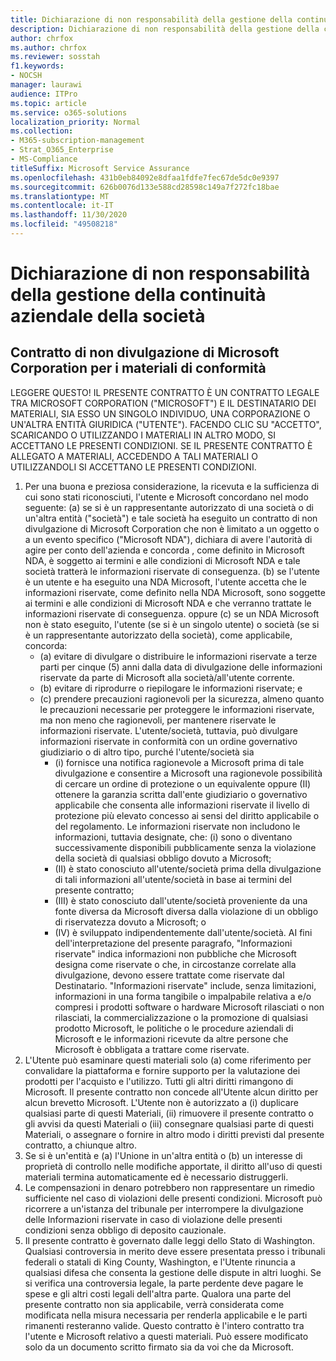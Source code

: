 ```yaml
---
title: Dichiarazione di non responsabilità della gestione della continuità aziendale della società
description: Dichiarazione di non responsabilità della gestione della continuità aziendale della società
author: chrfox
ms.author: chrfox
ms.reviewer: sosstah
f1.keywords:
- NOCSH
manager: laurawi
audience: ITPro
ms.topic: article
ms.service: o365-solutions
localization_priority: Normal
ms.collection:
- M365-subscription-management
- Strat_O365_Enterprise
- MS-Compliance
titleSuffix: Microsoft Service Assurance
ms.openlocfilehash: 431b0eb84092e8dfaa1fdfe7fec67de5dc0e9397
ms.sourcegitcommit: 626b0076d133e588cd28598c149a7f272fc18bae
ms.translationtype: MT
ms.contentlocale: it-IT
ms.lasthandoff: 11/30/2020
ms.locfileid: "49508218"
---
```

# <a name="enterprise-business-continuity-management-legal-disclaimer"></a>Dichiarazione di non responsabilità della gestione della continuità aziendale della società

## <a name="microsoft-corporation-non-disclosure-agreement-for-compliance-materials"></a>Contratto di non divulgazione di Microsoft Corporation per i materiali di conformità

LEGGERE QUESTO! IL PRESENTE CONTRATTO È UN CONTRATTO LEGALE TRA MICROSOFT CORPORATION ("MICROSOFT") E IL DESTINATARIO DEI MATERIALI, SIA ESSO UN SINGOLO INDIVIDUO, UNA CORPORAZIONE O UN'ALTRA ENTITÀ GIURIDICA ("UTENTE"). FACENDO CLIC SU "ACCETTO", SCARICANDO O UTILIZZANDO I MATERIALI IN ALTRO MODO, SI ACCETTANO LE PRESENTI CONDIZIONI. SE IL PRESENTE CONTRATTO È ALLEGATO A MATERIALI, ACCEDENDO A TALI MATERIALI O UTILIZZANDOLI SI ACCETTANO LE PRESENTI CONDIZIONI.

1. Per una buona e preziosa considerazione, la ricevuta e la sufficienza di cui sono stati riconosciuti, l'utente e Microsoft concordano nel modo seguente: (a) se si è un rappresentante autorizzato di una società o di un'altra entità ("società") e tale società ha eseguito un contratto di non divulgazione di Microsoft Corporation che non è limitato a un oggetto o a un evento specifico ("Microsoft NDA"), dichiara di avere l'autorità di agire per conto dell'azienda e concorda , come definito in Microsoft NDA, è soggetto ai termini e alle condizioni di Microsoft NDA e tale società tratterà le informazioni riservate di conseguenza. (b) se l'utente è un utente e ha eseguito una NDA Microsoft, l'utente accetta che le informazioni riservate, come definito nella NDA Microsoft, sono soggette ai termini e alle condizioni di Microsoft NDA e che verranno trattate le informazioni riservate di conseguenza. oppure (c) se un NDA Microsoft non è stato eseguito, l'utente (se si è un singolo utente) o società (se si è un rappresentante autorizzato della società), come applicabile, concorda: 
    - (a) evitare di divulgare o distribuire le informazioni riservate a terze parti per cinque (5) anni dalla data di divulgazione delle informazioni riservate da parte di Microsoft alla società/all'utente corrente. 
    - (b) evitare di riprodurre o riepilogare le informazioni riservate; e 
    - (c) prendere precauzioni ragionevoli per la sicurezza, almeno quanto le precauzioni necessarie per proteggere le informazioni riservate, ma non meno che ragionevoli, per mantenere riservate le informazioni riservate. L'utente/società, tuttavia, può divulgare informazioni riservate in conformità con un ordine governativo giudiziario o di altro tipo, purché l'utente/società sia 
        - (i) fornisce una notifica ragionevole a Microsoft prima di tale divulgazione e consentire a Microsoft una ragionevole possibilità di cercare un ordine di protezione o un equivalente oppure (II) ottenere la garanzia scritta dall'ente giudiziario o governativo applicabile che consenta alle informazioni riservate il livello di protezione più elevato concesso ai sensi del diritto applicabile o del regolamento. Le informazioni riservate non includono le informazioni, tuttavia designate, che: (i) sono o diventano successivamente disponibili pubblicamente senza la violazione della società di qualsiasi obbligo dovuto a Microsoft; 
        - (II) è stato conosciuto all'utente/società prima della divulgazione di tali informazioni all'utente/società in base ai termini del presente contratto;
        - (III) è stato conosciuto dall'utente/società proveniente da una fonte diversa da Microsoft diversa dalla violazione di un obbligo di riservatezza dovuto a Microsoft; o
        - (IV) è sviluppato indipendentemente dall'utente/società. AI fini dell'interpretazione del presente paragrafo, "Informazioni riservate" indica informazioni non pubbliche che Microsoft designa come riservate o che, in circostanze correlate alla divulgazione, devono essere trattate come riservate dal Destinatario. "Informazioni riservate" include, senza limitazioni, informazioni in una forma tangibile o impalpabile relativa a e/o compresi i prodotti software o hardware Microsoft rilasciati o non rilasciati, la commercializzazione o la promozione di qualsiasi prodotto Microsoft, le politiche o le procedure aziendali di Microsoft e le informazioni ricevute da altre persone che Microsoft è obbligata a trattare come riservate.
2. L'Utente può esaminare questi materiali solo (a) come riferimento per convalidare la piattaforma e fornire supporto per la valutazione dei prodotti per l'acquisto e l'utilizzo. Tutti gli altri diritti rimangono di Microsoft. Il presente contratto non concede all'Utente alcun diritto per alcun brevetto Microsoft. L'Utente non è autorizzato a (i) duplicare qualsiasi parte di questi Materiali, (ii) rimuovere il presente contratto o gli avvisi da questi Materiali o (iii) consegnare qualsiasi parte di questi Materiali, o assegnare o fornire in altro modo i diritti previsti dal presente contratto, a chiunque altro. 
3. Se si è un'entità e (a) l'Unione in un'altra entità o (b) un interesse di proprietà di controllo nelle modifiche apportate, il diritto all'uso di questi materiali termina automaticamente ed è necessario distruggerli. 
4. Le compensazioni in denaro potrebbero non rappresentare un rimedio sufficiente nel caso di violazioni delle presenti condizioni.  Microsoft può ricorrere a un'istanza del tribunale per interrompere la divulgazione delle Informazioni riservate in caso di violazione delle presenti condizioni senza obbligo di deposito cauzionale.  
5. Il presente contratto è governato dalle leggi dello Stato di Washington. Qualsiasi controversia in merito deve essere presentata presso i tribunali federali o statali di King County, Washington, e l'Utente rinuncia a qualsiasi difesa che consenta la gestione delle dispute in altri luoghi. Se si verifica una controversia legale, la parte perdente deve pagare le spese e gli altri costi legali dell'altra parte. Qualora una parte del presente contratto non sia applicabile, verrà considerata come modificata nella misura necessaria per renderla applicabile e le parti rimanenti resteranno valide. Questo contratto è l'intero contratto tra l'utente e Microsoft relativo a questi materiali. Può essere modificato solo da un documento scritto firmato sia da voi che da Microsoft.
